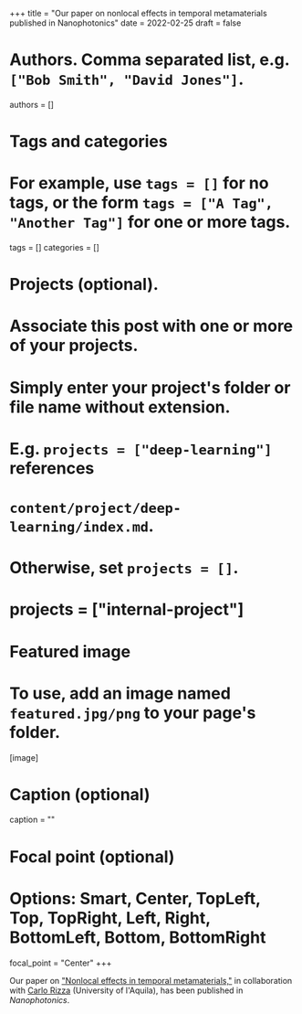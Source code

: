+++
title = "Our paper on nonlocal effects in temporal metamaterials published in Nanophotonics"
date = 2022-02-25
draft = false

# Authors. Comma separated list, e.g. `["Bob Smith", "David Jones"]`.
authors = []

# Tags and categories
# For example, use `tags = []` for no tags, or the form `tags = ["A Tag", "Another Tag"]` for one or more tags.
tags = []
categories = []

# Projects (optional).
#   Associate this post with one or more of your projects.
#   Simply enter your project's folder or file name without extension.
#   E.g. `projects = ["deep-learning"]` references
#   `content/project/deep-learning/index.md`.
#   Otherwise, set `projects = []`.
# projects = ["internal-project"]

# Featured image
# To use, add an image named `featured.jpg/png` to your page's folder.
[image]
  # Caption (optional)
  caption = ""

  # Focal point (optional)
  # Options: Smart, Center, TopLeft, Top, TopRight, Left, Right, BottomLeft, Bottom, BottomRight
  focal_point = "Center"
+++

Our paper on ["Nonlocal effects in temporal metamaterials,"](/publication/ij-155-nanophotonics-2022/)
in collaboration with [Carlo Rizza](https://scholar.google.it/citations?user=kmPd1kYAAAAJ&hl=it) (University of l'Aquila),
has been published in *Nanophotonics*.
